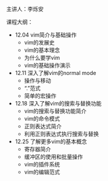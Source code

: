 主讲人：李烁安

课程大纲：

- 12.04 vim简介与基础操作 
	- vim的发展史
	- vim的基本理念
	- 为什么要学vim
	- vim的基础操作演示
- 12.11 深入了解vim的normal mode
	- 操作与移动
	- “.”范式
	- 简单的宏操作
- 12.18 深入了解vim的搜索与替换功能
	- vim的搜索与替换功能简介
	- vim的命令模式
	- 正则表达式简介
	- 利用正则表达式执行搜索与替换
- 12.25 了解更多vim的基本概念
	- 寄存器简介
	- 缓冲区的使用和批量操作
	- vim的插件系统
	- vim的编辑范式